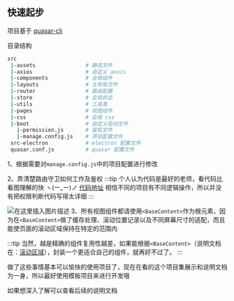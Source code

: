 ## 快速起步
项目基于 [quasar-cli](http://www.quasarchs.com/start/quasar-cli)

目录结构
```sh
src
 |-assets			     # 静态文件
 |-axios			     # 自定义 axois
 |-components 		     # 全局组件
 |-layouts			     # 主布局文件
 |-router		  	     # 路由配置
 |-store			     # 全局状态
 |-utils			     # 工具类
 |-pages			     # 视图组件
 |-css			         # 全局 css
 |-boot			         # 自定义启动文件
   |-permission.js       # 鉴权文件
   |-manage.config.js    # 项目配置文件
 src-electron		     # electron 配置文件
 quasar.conf.js          # quasar 配置文件
```

1、根据需要对```manage.config.js```中的项目配置进行修改

2、弄清楚路由守卫如何工作及鉴权
:::tip
个人认为代码是最好的老师，看代码比看图理解的快 ヽ(ー_ー)ノ  [代码地址](https://github.com/972784674t/quasar-manage/blob/master/src/boot/permission.js)
相信不同的项目有不同逻辑操作，所以并没有把权限判断代码写得太详细
:::

![在这里插入图片描述](https://img-blog.csdnimg.cn/20201119170329453.png?x-oss-process=image/watermark,type_ZmFuZ3poZW5naGVpdGk,shadow_10,text_aHR0cHM6Ly9ibG9nLmNzZG4ubmV0L3FxXzQxOTEyMzk4,size_16,color_FFFFFF,t_70#pic_center)
3、所有视图组件都请使用```<BaseContent>```作为根元素，因为在```<BaseContent>```做了缓存处理、滚动位置记录以及不同屏幕尺寸的适配，而且能使页面的滚动区域保持在特定的范围内

:::tip
当然，越是精确的组件复用性越差，如果能根据```<BaseContent>```（说明文档在：[滚动区域](#/component/scrollDemo)），封装一个更适合自己的组件，就再好不过了。
:::

做了这些事情基本可以愉快的使用项目了，现在在看的这个项目集展示和说明文档为一身，所以最好使用模板项目来进行开发哦

如果想深入了解可以查看后续的说明文档
